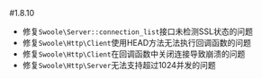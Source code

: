 #1.8.10

* 修复`Swoole\Server::connection_list`接口未检测SSL状态的问题
* 修复`Swoole\Http\Client`使用HEAD方法无法执行回调函数的问题
* 修复`Swoole\Http\Client`在回调函数中关闭连接导致崩溃的问题
* 修复`Swoole\Http\Server`无法支持超过1024并发的问题
